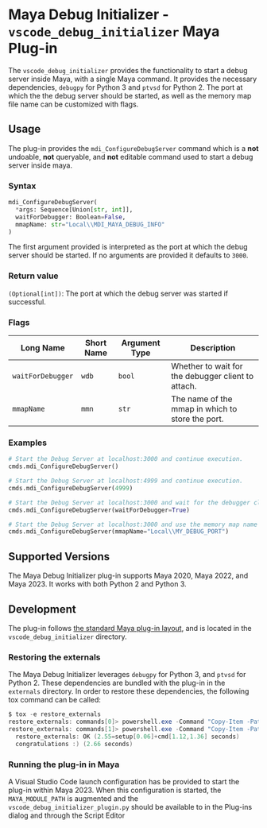 # Maya Debug Initializer - `vscode_debug_initializer` Maya Plug-in

The `vscode_debug_initializer` provides the functionality to start a debug server
inside Maya, with a single Maya command. It provides the necessary dependencies,
`debugpy` for Python 3 and `ptvsd` for Python 2. The port at which the the debug server
should be started, as well as the memory map file name can be customized with flags.

## Usage

The plug-in provides the `mdi_ConfigureDebugServer` command which is a **not** undoable,
**not** queryable, and **not** editable command used to start a debug server inside maya.

### Syntax

```python
mdi_ConfigureDebugServer(
  *args: Sequence[Union[str, int]], 
  waitForDebugger: Boolean=False, 
  mmapName: str="Local\\MDI_MAYA_DEBUG_INFO"
)
```

The first argument provided is interpreted as the port at which the debug server should
be started. If no arguments are provided it defaults to `3000`.

### Return value

`(Optional[int])`: The port at which the debug server was started if successful.

### Flags

| Long Name         | Short Name | Argument Type | Description                            |
| ----------------- | ----- | -------| -------------------------------------------------- |
| `waitForDebugger` | `wdb` | `bool` | Whether to wait for the debugger client to attach. |
| `mmapName`        | `mmn` | `str`  | The name of the mmap in which to store the port.   |

### Examples

```python
# Start the Debug Server at localhost:3000 and continue execution.
cmds.mdi_ConfigureDebugServer()

# Start the Debug Server at localhost:4999 and continue execution.
cmds.mdi_ConfigureDebugServer(4999)

# Start the Debug Server at localhost:3000 and wait for the debugger client to attach.
cmds.mdi_ConfigureDebugServer(waitForDebugger=True)

# Start the Debug Server at localhost:3000 and use the memory map name Local\MY_DEBUG_PORT
cmds.mdi_ConfigureDebugServer(mmapName="Local\\MY_DEBUG_PORT")
```

## Supported Versions

The Maya Debug Initializer plug-in supports Maya 2020, Maya 2022, and Maya 2023. It
works with both Python 2 and Python 3.

## Development

The plug-in follows [the standard Maya plug-in layout][plugin_layout], and is located
in the `vscode_debug_initializer` directory.

### Restoring the externals

The Maya Debug Initializer leverages `debugpy` for Python 3, and `ptvsd` for Python 2.
These dependencies are bundled with the plug-in in the `externals` directory. In order
to restore these dependencies, the following tox command can be called:

```powershell
$ tox -e restore_externals
restore_externals: commands[0]> powershell.exe -Command "Copy-Item -Path \"<path-to-repository>\maya\.tox\restore_externals\Lib\site-packages\debugpy\" -Destination \"<path-to-repository>\maya\vscode_debug_initializer\externals\debugpy\" -Recurse"
restore_externals: commands[1]> powershell.exe -Command "Copy-Item -Path \"<path-to-repository>\maya\.tox\restore_externals\Lib\site-packages\ptvsd\" -Destination \"<path-to-repository>\maya\vscode_debug_initializer\externals\ptvsd\" -Recurse"
  restore_externals: OK (2.55=setup[0.06]+cmd[1.12,1.36] seconds)
  congratulations :) (2.66 seconds)
```

### Running the plug-in in Maya

A Visual Studio Code launch configuration has be provided to start the plug-in within
Maya 2023. When this configuration is started, the `MAYA_MODULE_PATH` is augmented and
the `vscode_debug_initializer_plugin.py` should be available to in the Plug-ins dialog and
through the Script Editor

[plugin_layout]: https://help.autodesk.com/view/MAYAUL/2022/ENU/?guid=Maya_SDK_Distributing_Maya_Plug_ins_DistributingUsingModules_Maya_module_paths_folders_and_html
